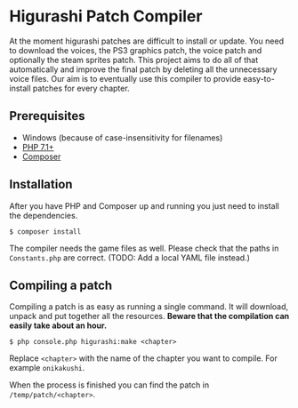 # Higurashi Patch Compiler

At the moment higurashi patches are difficult to install or update. You need to download the voices, the PS3 graphics patch, the voice patch and optionally the steam sprites patch. This project aims to do all of that automatically and improve the final patch by deleting all the unnecessary voice files. Our aim is to eventually use this compiler to provide easy-to-install patches for every chapter.

## Prerequisites

- Windows (because of case-insensitivity for filenames)
- [PHP 7.1+](http://php.net/)
- [Composer](https://getcomposer.org/)

## Installation

After you have PHP and Composer up and running you just need to install the dependencies.

```
$ composer install
```

The compiler needs the game files as well. Please check that the paths in `Constants.php` are correct. (TODO: Add a local YAML file instead.)

## Compiling a patch

Compiling a patch is as easy as running a single command. It will download, unpack and put together all the resources. **Beware that the compilation can easily take about an hour.**

```
$ php console.php higurashi:make <chapter>
```

Replace `<chapter>` with the name of the chapter you want to compile. For example `onikakushi`.

When the process is finished you can find the patch in `/temp/patch/<chapter>`.
